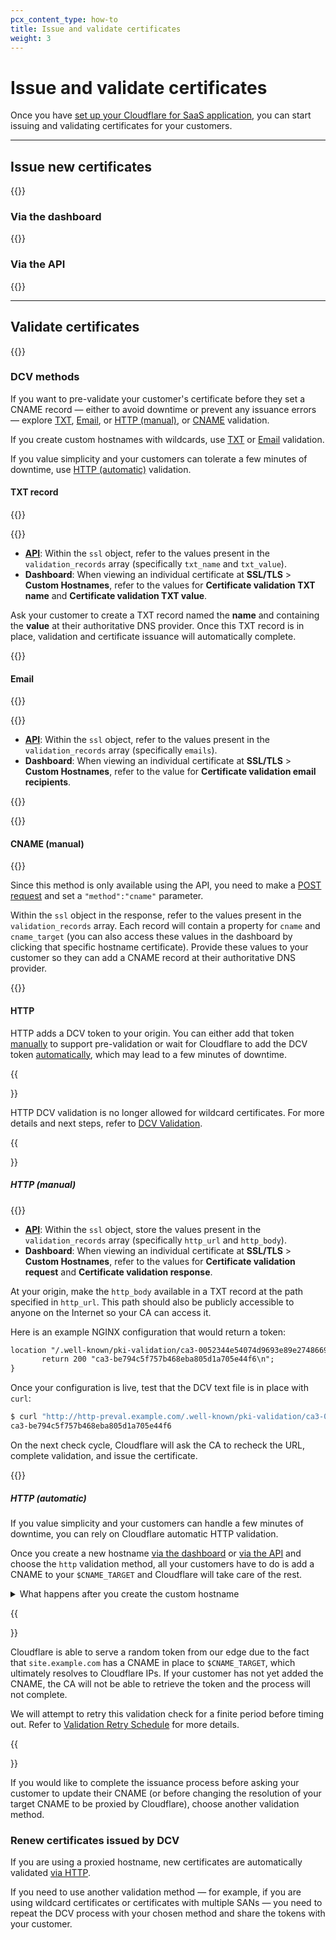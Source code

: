 ```yaml
---
pcx_content_type: how-to
title: Issue and validate certificates
weight: 3
---
```


# Issue and validate certificates

Once you have [set up your Cloudflare for SaaS application](/cloudflare-for-saas/start/getting-started/), you can start issuing and validating certificates for your customers.

---

## Issue new certificates

{{<render file="_issue-certs-preamble.md">}}

### Via the dashboard

{{<render file="_create-custom-hostname.md">}}

### Via the API

{{<render file="_create-custom-hostname-api.md">}}

---

## Validate certificates

{{<render file="../../ssl/_partials/_dcv-definition.md">}}

### DCV methods

If you want to pre-validate your customer's certificate before they set a CNAME record — either to avoid downtime or prevent any issuance errors — explore [TXT](#txt), [Email](#email), or [HTTP (manual)](#http-manual), or [CNAME](#cname) validation.

If you create custom hostnames with wildcards, use [TXT](#txt) or [Email](#email) validation.

If you value simplicity and your customers can tolerate a few minutes of downtime, use [HTTP (automatic)](#http-automatic) validation.

#### TXT record

{{<render file="../../ssl/_partials/_txt-validation-definition.md">}}

{{<render file="_ssl-for-saas-create-hostname.md">}}

- [**API**](https://api.cloudflare.com/#custom-hostname-for-a-zone-custom-hostname-details): Within the `ssl` object, refer to the values present in the `validation_records` array (specifically `txt_name` and `txt_value`).
- **Dashboard**: When viewing an individual certificate at **SSL/TLS** > **Custom Hostnames**, refer to the values for **Certificate validation TXT name** and **Certificate validation TXT value**.

Ask your customer to create a TXT record named the **name** and containing the **value** at their authoritative DNS provider. Once this TXT record is in place, validation and certificate issuance will automatically complete.

{{<render file="_ssl-for-saas-validate-patch.md">}}

#### Email

{{<render file="../../ssl/_partials/_email-validation-definition.md">}}

{{<render file="_ssl-for-saas-create-hostname.md">}}

- [**API**](https://api.cloudflare.com/#custom-hostname-for-a-zone-custom-hostname-details): Within the `ssl` object, refer to the values present in the `validation_records` array (specifically `emails`).
- **Dashboard**: When viewing an individual certificate at **SSL/TLS** > **Custom Hostnames**, refer to the value for **Certificate validation email recipients**.

{{<render file="../../ssl/_partials/_email-validation-process.md">}}

{{<render file="_ssl-for-saas-validate-patch.md">}}

#### CNAME (manual)

{{<render file="../../ssl/_partials/_dcv-cname-definition.md">}}

Since this method is only available using the API, you need to make a [POST request](https://api.cloudflare.com/#custom-hostname-for-a-zone-create-custom-hostname) and set a `"method":"cname"` parameter.

Within the `ssl` object in the response, refer to the values present in the `validation_records` array. Each record will contain a property for `cname` and `cname_target` (you can also access these values in the dashboard by clicking that specific hostname certificate). Provide these values to your customer so they can add a CNAME record at their authoritative DNS provider.

{{<render file="_ssl-for-saas-validate-patch.md">}}

#### HTTP

HTTP adds a DCV token to your origin. You can either add that token [manually](#http-manual) to support pre-validation or wait for Cloudflare to add the DCV token [automatically](#http-automatic), which may lead to a few minutes of downtime.

{{<Aside type="warning">}}

HTTP DCV validation is no longer allowed for wildcard certificates. For more details and next steps, refer to [DCV Validation](/cloudflare-for-saas/security/certificate-management/issue-and-validate/#dcv-methods).

{{</Aside>}}

##### HTTP (manual)

{{<render file="_ssl-for-saas-create-hostname.md">}}

- [**API**](https://api.cloudflare.com/#custom-hostname-for-a-zone-custom-hostname-details): Within the `ssl` object, store the values present in the `validation_records` array (specifically `http_url` and `http_body`).
- **Dashboard**: When viewing an individual certificate at **SSL/TLS** > **Custom Hostnames**, refer to the values for **Certificate validation request** and **Certificate validation response**.

At your origin, make the `http_body` available in a TXT record at the path specified in `http_url`. This path should also be publicly accessible to anyone on the Internet so your CA can access it.

Here is an example NGINX configuration that would return a token:

```txt
location "/.well-known/pki-validation/ca3-0052344e54074d9693e89e27486692d6.txt" {
       return 200 "ca3-be794c5f757b468eba805d1a705e44f6\n";
}
```

Once your configuration is live, test that the DCV text file is in place with `curl`:

```bash
$ curl "http://http-preval.example.com/.well-known/pki-validation/ca3-0052344e54074d9693e89e27486692d6.txt"
ca3-be794c5f757b468eba805d1a705e44f6
```

On the next check cycle, Cloudflare will ask the CA to recheck the URL, complete validation, and issue the certificate.

{{<render file="_ssl-for-saas-validate-patch.md">}}

##### HTTP (automatic)

If you value simplicity and your customers can handle a few minutes of downtime, you can rely on Cloudflare automatic HTTP validation.

Once you create a new hostname [via the dashboard](/cloudflare-for-saas/security/certificate-management/issue-and-validate/#via-the-dashboard) or [via the API](/cloudflare-for-saas/security/certificate-management/issue-and-validate/#via-the-api) and choose the `http` validation method, all your customers have to do is add a CNAME to your `$CNAME_TARGET` and Cloudflare will take care of the rest.

<details>
<summary>What happens after you create the custom hostname</summary>
<div>
 
{{<render file="../../ssl/_partials/_cname-cert-verification.md">}}
 
</div>
 
</details>
 
{{<Aside type="note">}}
 
Cloudflare is able to serve a random token from our edge due to the fact that `site.example.com` has a CNAME in place to `$CNAME_TARGET`, which ultimately resolves to Cloudflare IPs. If your customer has not yet added the CNAME, the CA will not be able to retrieve the token and the process will not complete.
 
We will attempt to retry this validation check for a finite period before timing out. Refer to [Validation Retry Schedule](/ssl/ssl-tls/validation-backoff-schedule/) for more details.
 
{{</Aside>}}
 
If you would like to complete the issuance process before asking your customer to update their CNAME (or before changing the resolution of your target CNAME to be proxied by Cloudflare), choose another validation method.
 
### Renew certificates issued by DCV
 
If you are using a proxied hostname, new certificates are automatically validated [via HTTP](#http-automatic).
 
If you need to use another validation method — for example, if you are using wildcard certificates or certificates with multiple SANs — you need to repeat the DCV process with your chosen method and share the tokens with your customer.
